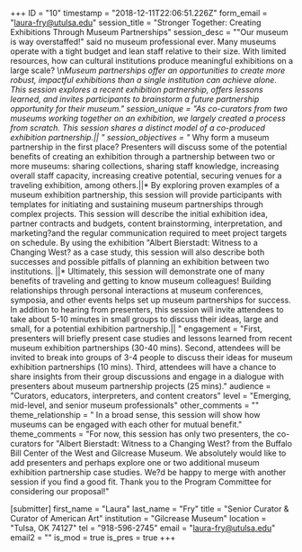 +++
ID = "10"
timestamp = "2018-12-11T22:06:51.226Z"
form_email = "laura-fry@utulsa.edu"
session_title = "Stronger Together: Creating Exhibitions Through Museum Partnerships"
session_desc = "\"Our museum is way overstaffed!\" said no museum professional ever. Many museums operate with a tight budget and lean staff relative to their size. With limited resources, how can cultural institutions produce meaningful exhibitions on a large scale? \n*Museum partnerships offer an opportunities to create more robust, impactful exhibitions than a single institution can achieve alone. This session explores a recent exhibition partnership, offers lessons learned, and invites participants to brainstorm a future partnership opportunity for their museum."
session_unique = "As co-curators from two museums working together on an exhibition, we largely created a process from scratch. This session shares a distinct model of a co-produced exhibition partnership.|| "
session_objectives = "* Why form a museum partnership in the first place? Presenters will discuss some of the potential benefits of creating an exhibition through a partnership between two or more museums: sharing collections, sharing staff knowledge, increasing overall staff capacity, increasing creative potential, securing venues for a traveling exhibition, among others.||* By exploring proven examples of a museum exhibition partnership, this session will provide participants with templates for initiating and sustaining museum partnerships through complex projects. This session will describe the initial exhibition idea, partner contracts and budgets, content brainstorming, interpretation, and marketing?and the regular communication required to meet project targets on schedule. By using the exhibition \"Albert Bierstadt: Witness to a Changing West? as a case study, this session will also describe both successes and possible pitfalls of planning an exhibition between two institutions. ||* Ultimately, this session will demonstrate one of many benefits of traveling and getting to know museum colleagues! Building relationships through personal interactions at museum conferences, symposia, and other events helps set up museum partnerships for success.  In addition to hearing from presenters, this session will invite attendees to take about 5-10 minutes in small groups to discuss their ideas, large and small, for a potential exhibition partnership.|| "
engagement = "First, presenters will briefly present case studies and lessons learned from recent museum exhibition partnerships (30-40 mins). Second, attendees will be invited to break into groups of 3-4 people to discuss their ideas for museum exhibition partnerships (10 mins). Third, attendees will have a chance to share insights from their group discussions and engage in a dialogue with presenters about museum partnership projects (25 mins)."
audience = "Curators, educators, interpreters, and content creators"
level = "Emerging, mid-level, and senior museum professionals"
other_comments = ""
theme_relationship = " In a broad sense, this session will show how museums can be engaged with each other for mutual benefit."
theme_comments = "For now, this session has only two presenters, the co-curators for \"Albert Bierstadt: Witness to a Changing West? from the Buffalo Bill Center of the West and Gilcrease Museum. We absolutely would like to add presenters and perhaps explore one or two additional museum exhibition partnership case studies. We?d be happy to merge with another session if you find a good fit. Thank you to the Program Committee for considering our proposal!"

[submitter]
first_name = "Laura"
last_name = "Fry"
title = "Senior Curator & Curator of American Art"
institution = "Gilcrease Museum"
location = "Tulsa, OK 74127"
tel = "918-596-2745"
email = "laura-fry@utulsa.edu"
email2 = ""
is_mod = true
is_pres = true
+++
